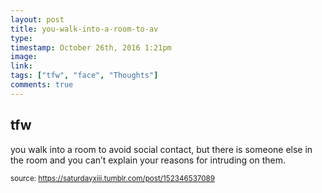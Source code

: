 ```yaml
---
layout: post
title: you-walk-into-a-room-to-av
type: 
timestamp: October 26th, 2016 1:21pm
image: 
link: 
tags: ["tfw", "face", "Thoughts"]
comments: true
---
```

## tfw ##
you walk into a room to avoid social contact, but there is someone else in the room and you can’t explain your reasons for intruding on them.
  
<small>source: https://saturdayxiii.tumblr.com/post/152346537089</small>